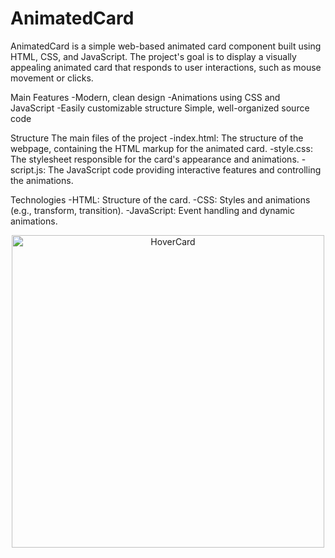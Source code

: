 # AnimatedCard

AnimatedCard is a simple web-based animated card component built using HTML, CSS, and JavaScript. 
The project's goal is to display a visually appealing animated card that responds to user interactions, such as mouse movement or clicks.

Main Features
    -Modern, clean design
    -Animations using CSS and JavaScript
    -Easily customizable structure
    Simple, well-organized source code

Structure
The main files of the project
    -index.html: The structure of the webpage, containing the HTML markup for the animated card.
    -style.css: The stylesheet responsible for the card's appearance and animations.
    -script.js: The JavaScript code providing interactive features and controlling the animations.

Technologies
    -HTML: Structure of the card.
    -CSS: Styles and animations (e.g., transform, transition).
    -JavaScript: Event handling and dynamic animations.

<p align="center"><img src="https://raw.githubusercontent.com/Csengeee/HoverCard/main/gif/hovercard.gif" width="500"  alt="HoverCard" /></p>
